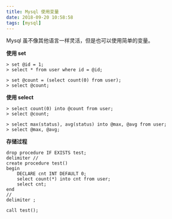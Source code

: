 ```yaml
---
title: Mysql 使用变量
date: 2018-09-20 10:58:58
tags: [mysql]
---
```


Mysql 虽不像其他语言一样灵活，但是也可以使用简单的变量。
<!-- more --><!-- toc -->

**使用 set**

```mysql
> set @id = 1;
> select * from user where id = @id;
```

```mysql
> set @count = (select count(0) from user);
> select @count;
```

**使用 select**

```mysql
> select count(0) into @count from user;
> select @count;
```

```mysql
> select max(status), avg(status) into @max, @avg from user;
> select @max, @avg;
```

**存储过程**

```mysql
drop procedure IF EXISTS test;
delimiter //
create procedure test()
begin
	DECLARE cnt INT DEFAULT 0;
	select count(*) into cnt from user;
	select cnt;
end
//
delimiter ;

call test();
```
